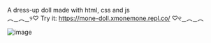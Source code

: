 A dress-up doll made with html, css and js<br />
︵‿︵‿୨♡ Try it: https://mone-doll.xmonemone.repl.co/ ♡୧‿︵‿︵

![image](https://user-images.githubusercontent.com/92688848/232261575-a4318b22-2ebc-488c-8875-8eb43ad8a32e.png)
